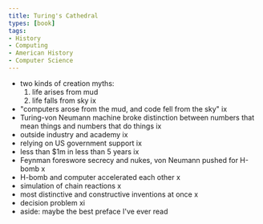 ```yaml
---
title: Turing's Cathedral
types: [book]
tags:
- History
- Computing
- American History
- Computer Science
---
```


- two kinds of creation myths:
  1.  life arises from mud
  2.  life falls from sky ix
- "computers arose from the mud, and code fell from the sky" ix
- Turing-von Neumann machine broke distinction between numbers that mean things and numbers that do things ix
- outside industry and academy ix
- relying on US government support ix
- less than $1m in less than 5 years ix
- Feynman foreswore secrecy and nukes, von Neumann pushed for H-bomb x
- H-bomb and computer accelerated each other x
- simulation of chain reactions x
- most distinctive and constructive inventions at once x
- decision problem xi
- aside: maybe the best preface I've ever read
